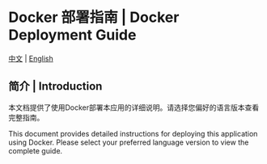 # Docker 部署指南 | Docker Deployment Guide

[中文](README.docker_zh.md) | [English](README.docker_en.md)

## 简介 | Introduction

本文档提供了使用Docker部署本应用的详细说明。请选择您偏好的语言版本查看完整指南。

This document provides detailed instructions for deploying this application using Docker. Please select your preferred language version to view the complete guide.